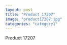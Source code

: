 ```yaml
---
layout: post
title: "Product 17207"
image: "product17207.jpg"
categories: "category1"
---
```

Product 17207

